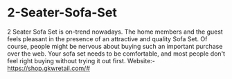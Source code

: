 # 2-Seater-Sofa-Set
2 Seater Sofa Set is on-trend nowadays. The home members and the guest feels pleasant in the presence of an attractive and quality Sofa Set. Of course, people might be nervous about buying such an important purchase over the web. Your sofa set needs to be comfortable, and most people don't feel right buying without trying it out first.
Website:-https://shop.gkwretail.com/#
